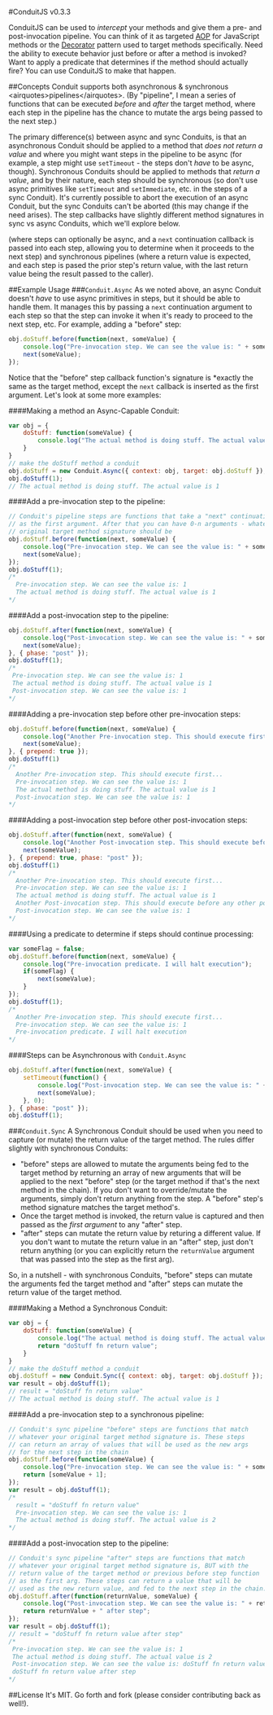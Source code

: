 #ConduitJS v0.3.3

ConduitJS can be used to *intercept* your methods and give them a pre- and post-invocation pipeline. You can think of it as targeted [AOP](http://en.wikipedia.org/wiki/Aspect-oriented_programming) for JavaScript methods or the [Decorator](http://en.wikipedia.org/wiki/Decorator_pattern) pattern used to target methods specifically. Need the ability to execute behavior just before or after a  method is invoked? Want to apply a predicate that determines if the method should actually fire? You can use ConduitJS to make that happen.

##Concepts
Conduit supports both asynchronous & synchronous &lt;airquotes&gt;pipelines&lt;/airquotes&gt;. (By "pipeline", I mean a series of functions that can be executed *before* and *after* the target method, where each step in the pipeline has the chance to mutate the args being passed to the next step.)

The primary difference(s) between async and sync Conduits, is that an asynchronous Conduit should be applied to a method that *does not return a value* and where you might want steps in the pipeline to be async (for example, a step might use `setTimeout` - the steps don't *have* to be async, though). Synchronous Conduits should be applied to methods that *return a value*, and by their nature, each step should be synchronous (so don't use async primitives like `setTimeout` and `setImmediate`, etc. in the steps of a sync Conduit). It's currently possible to abort the execution of an async Conduit, but the sync Conduits can't be aborted (this may change if the need arises). The step callbacks have slightly different method signatures in sync vs async Conduits, which we'll explore below.

 (where steps can optionally be async, and a `next` continuation callback is passed into each step, allowing you to determine when it proceeds to the next step) and synchronous pipelines (where a return value is expected, and each step is pased the prior step's return value, with the last return value being the result passed to the caller).

##Example Usage
###`Conduit.Async`
As we noted above, an async Conduit doesn't *have* to use async primitives in steps, but it should be able to handle them. It manages this by passing a `next` continuation argument to each step so that the step can invoke it when it's ready to proceed to the next step, etc. For example, adding a "before" step:

```javascript
obj.doStuff.before(function(next, someValue) {
    console.log("Pre-invocation step. We can see the value is: " + someValue);
    next(someValue);
});
```

Notice that the "before" step callback function's signature is *exactly the same as the target method, except the `next` callback is inserted as the first argument. Let's look at some more examples:

####Making a method an Async-Capable Conduit:

```javascript
var obj = {
    doStuff: function(someValue) {
        console.log("The actual method is doing stuff. The actual value is " + someValue);
    }
}
// make the doStuff method a conduit
obj.doStuff = new Conduit.Async({ context: obj, target: obj.doStuff });
obj.doStuff(1);
// The actual method is doing stuff. The actual value is 1
```

####Add a pre-invocation step to the pipeline:

```javascript
// Conduit's pipeline steps are functions that take a "next" continuation callback
// as the first argument. After that you can have 0-n arguments - whatever your
// original target method signature should be
obj.doStuff.before(function(next, someValue) {
    console.log("Pre-invocation step. We can see the value is: " + someValue);
    next(someValue);
});
obj.doStuff(1);
/*
  Pre-invocation step. We can see the value is: 1
  The actual method is doing stuff. The actual value is 1 
*/
```

####Add a post-invocation step to the pipeline:

```javascript
obj.doStuff.after(function(next, someValue) {
    console.log("Post-invocation step. We can see the value is: " + someValue);
    next(someValue);
}, { phase: "post" });
obj.doStuff(1);
/*
 Pre-invocation step. We can see the value is: 1
 The actual method is doing stuff. The actual value is 1
 Post-invocation step. We can see the value is: 1 
*/
```

####Adding a pre-invocation step before other pre-invocation steps:

```javascript
obj.doStuff.before(function(next, someValue) {
    console.log("Another Pre-invocation step. This should execute first...");
    next(someValue);
}, { prepend: true });
obj.doStuff(1)
/*
  Another Pre-invocation step. This should execute first... 
  Pre-invocation step. We can see the value is: 1
  The actual method is doing stuff. The actual value is 1
  Post-invocation step. We can see the value is: 1 
*/
```

####Adding a post-invocation step before other post-invocation steps:

```javascript
obj.doStuff.after(function(next, someValue) {
    console.log("Another Post-invocation step. This should execute before any other post-invocation steps...");
    next(someValue);
}, { prepend: true, phase: "post" });
obj.doStuff(1)
/*
  Another Pre-invocation step. This should execute first...
  Pre-invocation step. We can see the value is: 1
  The actual method is doing stuff. The actual value is 1
  Another Post-invocation step. This should execute before any other post-invocation steps...
  Post-invocation step. We can see the value is: 1 
*/
```

####Using a predicate to determine if steps should continue processing:

```javascript
var someFlag = false;
obj.doStuff.before(function(next, someValue) {
    console.log("Pre-invocation predicate. I will halt execution");
    if(someFlag) {
    	next(someValue);
   	}
});
obj.doStuff(1);
/*
  Another Pre-invocation step. This should execute first...
  Pre-invocation step. We can see the value is: 1
  Pre-invocation predicate. I will halt execution 
*/
```

####Steps can be Asynchronous with `Conduit.Async`

```javascript
obj.doStuff.after(function(next, someValue) {
	setTimeout(function() {
		console.log("Post-invocation step. We can see the value is: " + someValue);
	    next(someValue);
	}, 0);
}, { phase: "post" });
obj.doStuff(1);
```

###`Conduit.Sync`
A Synchronous Conduit should be used when you need to capture (or mutate) the return value of the target method. The rules differ slightly with synchronous Conduits:

* "before" steps are allowed to mutate the arguments being fed to the target method by returning an array of new arguments that will be applied to the next "before" step (or the target method if that's the next method in the chain). If you don't want to override/mutate the arguments, simply don't return anything from the step. A "before" step's method signature matches the target method's.
* Once the target method is invoked, the return value is captured and then passed as the *first argument* to any "after" step.
* "after" steps can mutate the return value by returing a different value. If you don't want to mutate the return value in an "after" step, just don't return anything (or you can explicitly return the `returnValue` argument that was passed into the step as the first arg).

So, in a nutshell - with synchronous Conduits, "before" steps can mutate the arguments fed the target method and "after" steps can mutate the return value of the target method.


####Making a Method a Synchronous Conduit:
```javascript
var obj = {
    doStuff: function(someValue) {
        console.log("The actual method is doing stuff. The actual value is " + someValue);
        return "doStuff fn return value";
    }
}
// make the doStuff method a conduit
obj.doStuff = new Conduit.Sync({ context: obj, target: obj.doStuff });
var result = obj.doStuff(1);
// result = "doStuff fn return value"
// The actual method is doing stuff. The actual value is 1
```

####Add a pre-invocation step to a synchronous pipeline:

```javascript
// Conduit's sync pipeline "before" steps are functions that match 
// whatever your original target method signature is. These steps
// can return an array of values that will be used as the new args
// for the next step in the chain
obj.doStuff.before(function(someValue) {
    console.log("Pre-invocation step. We can see the value is: " + someValue);
    return [someValue + 1];
});
var result = obj.doStuff(1);
/*
  result = "doStuff fn return value"
  Pre-invocation step. We can see the value is: 1 
  The actual method is doing stuff. The actual value is 2 
*/
```

####Add a post-invocation step to the pipeline:

```javascript
// Conduit's sync pipeline "after" steps are functions that match 
// whatever your original target method signature is, BUT with the
// return value of the target method or previous before step function
// as the first arg. These steps can return a value that will be
// used as the new return value, and fed to the next step in the chain.
obj.doStuff.after(function(returnValue, someValue) {
    console.log("Post-invocation step. We can see the value is: " + returnValue);
    return returnValue + " after step";
});
var result = obj.doStuff(1);
// result = "doStuff fn return value after step"
/*
 Pre-invocation step. We can see the value is: 1
 The actual method is doing stuff. The actual value is 2
 Post-invocation step. We can see the value is: doStuff fn return value
 doStuff fn return value after step 
*/
```

##License
It's MIT. Go forth and fork (please consider contributing back as well!).